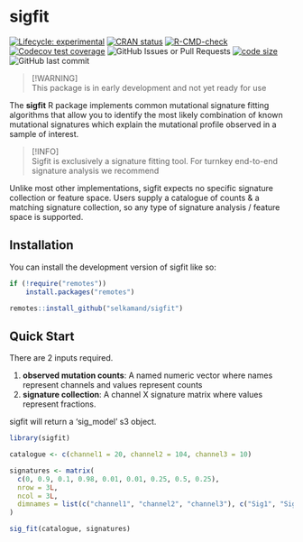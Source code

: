 
<!-- README.md is generated from README.Rmd. Please edit that file -->

# sigfit

<!-- badges: start -->

[![Lifecycle:
experimental](https://img.shields.io/badge/lifecycle-experimental-orange.svg)](https://lifecycle.r-lib.org/articles/stages.html#experimental)
[![CRAN
status](https://www.r-pkg.org/badges/version/sigfit)](https://CRAN.R-project.org/package=sigfit)
[![R-CMD-check](https://github.com/selkamand/sigfit/actions/workflows/R-CMD-check.yaml/badge.svg)](https://github.com/selkamand/sigfit/actions/workflows/R-CMD-check.yaml)
[![Codecov test
coverage](https://codecov.io/gh/selkamand/sigfit/branch/main/graph/badge.svg)](https://app.codecov.io/gh/selkamand/sigfit?branch=main)
![GitHub Issues or Pull
Requests](https://img.shields.io/github/issues-closed/selkamand/sigfit)
[![code
size](https://img.shields.io/github/languages/code-size/selkamand/sigfit.svg)](https://github.com/selkamand/sigfit)
![GitHub last
commit](https://img.shields.io/github/last-commit/selkamand/sigfit)
<!-- badges: end -->

> \[!WARNING\]  
> This package is in early development and not yet ready for use

The **sigfit** R package implements common mutational signature fitting
algorithms that allow you to identify the most likely combination of
known mutational signatures which explain the mutational profile
observed in a sample of interest.

> \[!INFO\]  
> Sigfit is exclusively a signature fitting tool. For turnkey end-to-end
> signature analysis we recommend

Unlike most other implementations, sigfit expects no specific signature
collection or feature space. Users supply a catalogue of counts & a
matching signature collection, so any type of signature analysis /
feature space is supported.

## Installation

You can install the development version of sigfit like so:

``` r
if (!require("remotes"))
    install.packages("remotes")

remotes::install_github("selkamand/sigfit")
```

## Quick Start

There are 2 inputs required.

1.  **observed mutation counts**: A named numeric vector where names
    represent channels and values represent counts
2.  **signature collection**: A channel X signature matrix where values
    represent fractions.

sigfit will return a ‘sig_model’ s3 object.

``` r
library(sigfit)

catalogue <- c(channel1 = 20, channel2 = 104, channel3 = 10)

signatures <- matrix(
  c(0, 0.9, 0.1, 0.98, 0.01, 0.01, 0.25, 0.5, 0.25),
  nrow = 3L,
  ncol = 3L,
  dimnames = list(c("channel1", "channel2", "channel3"), c("Sig1", "Sig2", "Sig3"))
)

sig_fit(catalogue, signatures)
```
